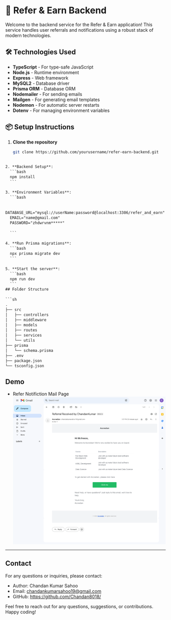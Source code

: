 # 🚀 Refer & Earn Backend

Welcome to the backend service for the Refer & Earn application! This service handles user referrals and notifications using a robust stack of modern technologies.

## 🛠️ Technologies Used

- **TypeScript** - For type-safe JavaScript
- **Node.js** - Runtime environment
- **Express** - Web framework
- **MySQL2** - Database driver
- **Prisma ORM** - Database ORM
- **Nodemailer** - For sending emails
- **Mailgen** - For generating email templates
- **Nodemon** - For automatic server restarts
- **Dotenv** - For managing environment variables

## 📦 Setup Instructions

1. **Clone the repository**
   ```bash
   git clone https://github.com/yourusername/refer-earn-backend.git
  ```

2. **Backend Setup**:
    ```bash
    npm install
    ``` 

3. **Environment Variables**:
    ```bash
    
    DATABASE_URL="mysql://userName:password@localhost:3306/refer_and_earn"
    EMAIL="name@gmail.com"
    PASSWORD="zhdwrvnm*****"

    ``` 

4. **Run Prisma migrations**:
    ```bash
    npx prisma migrate dev
    ``` 

5. **Start the server**:
    ```bash
    npm run dev
    ``` 
## Folder Structure

```sh
.
├── src
│   ├── controllers
│   ├── middleware
│   ├── models
│   ├── routes
│   ├── services
│   └── utils
├── prisma
│   └── schema.prisma
├── .env
├── package.json
└── tsconfig.json
```

## Demo
- Refer Notifiction Mail Page
![Refer-Notifiction-Mail-Page](./image/mail.png)
---

## Contact
For any questions or inquiries, please contact:

- Author: Chandan Kumar Sahoo
- Email: chandankumarsahoo19@gmail.com
- GitHub: https://github.com/Chandan8018/

Feel free to reach out for any questions, suggestions, or contributions. Happy coding!